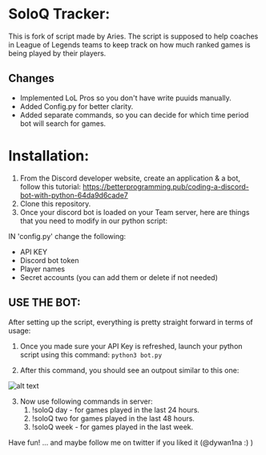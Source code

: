 # SoloQ Tracker:
This is fork of script made by Aries.
The script is supposed to help coaches in League of Legends teams to keep track on how much ranked games is being played by their players.

## Changes
- Implemented LoL Pros so you don't have write puuids manually.
- Added Config.py for better clarity.
- Added separate commands, so you can decide for which time period bot will search for games.

# Installation:
1) From the Discord developer website, create an application & a bot, follow this tutorial: https://betterprogramming.pub/coding-a-discord-bot-with-python-64da9d6cade7
2) Clone this repository.
3) Once your discord bot is loaded on your Team server, here are things that you need to modify in our python script:

IN 'config.py' change the following:
- API KEY
- Discord bot token
- Player names
- Secret accounts (you can add them or delete if not needed)

## USE THE BOT:
After setting up the script, everything is pretty straight forward in terms of usage:

1) Once you made sure your API Key is refreshed, launch your python script using this command:
    `python3 bot.py`

2) After this command, you should see an outpout similar to this one:

![alt text](https://media.discordapp.net/attachments/958796003048321135/974867207106486282/unknown.png)

3) Now use following commands in server:
	1) !soloQ day - for games played in the last 24 hours.
	2) !soloQ two for games played in the last 48 hours.
	3) !soloQ week - for games played in the last week.

Have fun! ... and maybe follow me on twitter if you liked it (@dywan1na :) )